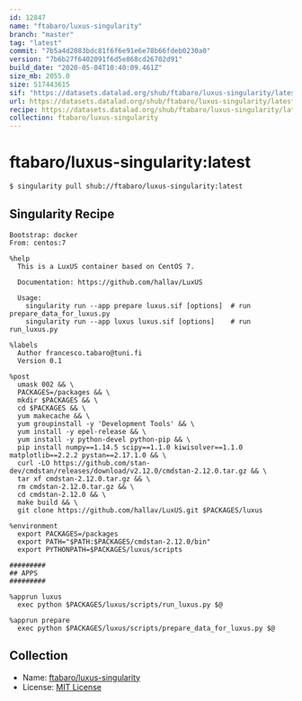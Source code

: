 ```yaml
---
id: 12847
name: "ftabaro/luxus-singularity"
branch: "master"
tag: "latest"
commit: "7b5a4d2083bdc81f6f6e91e6e78b66fdeb0230a0"
version: "7b6b27f6402091f6d5e868cd26702d91"
build_date: "2020-05-04T10:40:09.461Z"
size_mb: 2055.0
size: 517443615
sif: "https://datasets.datalad.org/shub/ftabaro/luxus-singularity/latest/2020-05-04-7b5a4d20-7b6b27f6/7b6b27f6402091f6d5e868cd26702d91.sif"
url: https://datasets.datalad.org/shub/ftabaro/luxus-singularity/latest/2020-05-04-7b5a4d20-7b6b27f6/
recipe: https://datasets.datalad.org/shub/ftabaro/luxus-singularity/latest/2020-05-04-7b5a4d20-7b6b27f6/Singularity
collection: ftabaro/luxus-singularity
---
```


# ftabaro/luxus-singularity:latest

```bash
$ singularity pull shub://ftabaro/luxus-singularity:latest
```

## Singularity Recipe

```singularity
Bootstrap: docker
From: centos:7

%help
  This is a LuxUS container based on CentOS 7. 

  Documentation: https://github.com/hallav/LuxUS

  Usage:
    singularity run --app prepare luxus.sif [options]  # run prepare_data_for_luxus.py 
    singularity run --app luxus luxus.sif [options]    # run run_luxus.py

%labels
  Author francesco.tabaro@tuni.fi
  Version 0.1

%post
  umask 002 && \
  PACKAGES=/packages && \
  mkdir $PACKAGES && \
  cd $PACKAGES && \
  yum makecache && \
  yum groupinstall -y 'Development Tools' && \
  yum install -y epel-release && \
  yum install -y python-devel python-pip && \
  pip install numpy==1.14.5 scipy==1.1.0 kiwisolver==1.1.0 matplotlib==2.2.2 pystan==2.17.1.0 && \
  curl -LO https://github.com/stan-dev/cmdstan/releases/download/v2.12.0/cmdstan-2.12.0.tar.gz && \
  tar xf cmdstan-2.12.0.tar.gz && \
  rm cmdstan-2.12.0.tar.gz && \
  cd cmdstan-2.12.0 && \
  make build && \
  git clone https://github.com/hallav/LuxUS.git $PACKAGES/luxus

%environment
  export PACKAGES=/packages
  export PATH="$PATH:$PACKAGES/cmdstan-2.12.0/bin"
  export PYTHONPATH=$PACKAGES/luxus/scripts

#########
## APPS 
#########

%apprun luxus
  exec python $PACKAGES/luxus/scripts/run_luxus.py $@

%apprun prepare
  exec python $PACKAGES/luxus/scripts/prepare_data_for_luxus.py $@
```

## Collection

 - Name: [ftabaro/luxus-singularity](https://github.com/ftabaro/luxus-singularity)
 - License: [MIT License](https://api.github.com/licenses/mit)

